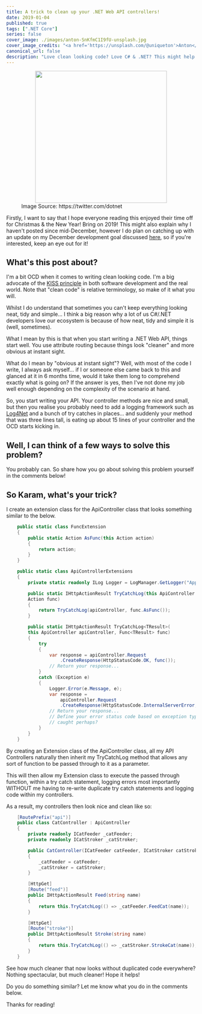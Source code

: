 ```yaml
---
title: A trick to clean up your .NET Web API controllers!
date: 2019-01-04
published: true
tags: [".NET Core"]
series: false
cover_image: ./images/anton-SnKfmC1I9fU-unsplash.jpg
cover_image_credits: "<a href='https://unsplash.com/@uniqueton'>Anton</a>"
canonical_url: false
description: "Love clean looking code? Love C# & .NET? This might help!"
---
```

<figure>
    <img src="https://pbs.twimg.com/profile_images/531202538360414208/f_3aOvZe_400x400.png" style="display: block; margin-left: auto; margin-right: auto; width: 350px;"/>
    <figcaption>Image Source: https://twitter.com/dotnet</figcaption>
</figure>

Firstly, I want to say that I hope everyone reading this enjoyed their time off for Christmas & the New Year! Bring on 2019! This might also explain why I haven't posted since mid-December, however I do plan on catching up with an update on my December development goal discussed [here](http://www.karam.io/2018/AdonisJS-a-match-made-in-heaven/), so if you're interested, keep an eye out for it!

## What's this post about?
I'm a bit OCD when it comes to writing clean looking code. I'm a big advocate of the [KISS principle](https://en.wikipedia.org/wiki/KISS_principle) in both software development and the real world. Note that "clean code" is relative terminology, so make of it what you will.

Whilst I do understand that sometimes you can't keep everything looking neat, tidy and simple... I think a big reason why a lot of us C#/.NET developers love our ecosystem is because of how neat, tidy and simple it is (well, sometimes).

What I mean by this is that when you start writing a .NET Web API, things start well. You use attribute routing because things look "cleaner" and more obvious at instant sight.

What do I mean by "obvious at instant sight"? Well, with most of the code I write, I always ask myself... if I or someone else came back to this and glanced at it in 6 months time, would it take them long to comprehend exactly what is going on? If the answer is yes, then I've not done my job well enough depending on the complexity of the scenario at hand.

So, you start writing your API. Your controller methods are nice and small, but then you realise you probably need to add a logging framework such as [Log4Net](https://logging.apache.org/log4net/) and a bunch of try catches in places... and suddenly your method that was three lines tall, is eating up about 15 lines of your controller and the OCD starts kicking in.

## Well, I can think of a few ways to solve this problem?
You probably can. So share how you go about solving this problem yourself in the comments below!

## So Karam, what's your trick?
I create an extension class for the ApiController class that looks something similar to the below.

```csharp
    public static class FuncExtension
    {
        public static Action AsFunc(this Action action)
        {
            return action;
        }
    }

    public static class ApiControllerExtensions
    {
        private static readonly ILog Logger = LogManager.GetLogger("Application");

        public static IHttpActionResult TryCatchLog(this ApiController apiController, 
        Action func)
        {
            return TryCatchLog(apiController, func.AsFunc());
        }

        public static IHttpActionResult TryCatchLog<TResult>(
        this ApiController apiController, Func<TResult> func)
        {
            try
            {
                var response = apiController.Request
                    .CreateResponse(HttpStatusCode.OK, func());
                // Return your response...
            }
            catch (Exception e)
            {
                Logger.Error(e.Message, e);
                var response = 
                    apiController.Request
                    .CreateResponse(HttpStatusCode.InternalServerError, func());
                // Return your response... 
                // Define your error status code based on exception type 
                // caught perhaps?
            }
        }
    }
```

By creating an Extension class of the ApiController class, all my API Controllers naturally then inherit my TryCatchLog method that allows any sort of function to be passed through to it as a parameter.

This will then allow my Extension class to execute the passed through function, within a try catch statement, logging errors most importantly WITHOUT me having to re-write duplicate try catch statements and logging code within my controllers.

As a result, my controllers then look nice and clean like so:

```csharp
    [RoutePrefix("api")]
    public class CatController : ApiController
    {
        private readonly ICatFeeder _catFeeder;
        private readonly ICatStroker _catStroker;

        public CatController(ICatFeeder catFeeder, ICatStroker catStroker)
        {
            _catFeeder = catFeeder;
            _catStroker = catStroker;
        }

        [HttpGet]
        [Route("feed")]
        public IHttpActionResult Feed(string name)
        {
            return this.TryCatchLog(() => _catFeeder.FeedCat(name));
        }

        [HttpGet]
        [Route("stroke")]
        public IHttpActionResult Stroke(string name)
        {
            return this.TryCatchLog(() => _catStroker.StrokeCat(name));
        }
    }
```

See how much cleaner that now looks without duplicated code everywhere?
Nothing spectacular, but much cleaner! Hope it helps!

Do you do something similar? Let me know what you do in the comments below.

Thanks for reading!